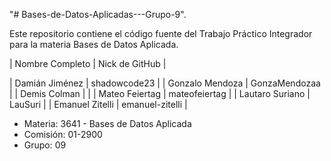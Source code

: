 "# Bases-de-Datos-Aplicadas---Grupo-9".

Este repositorio contiene el código fuente del Trabajo Práctico Integrador para la materia Bases de Datos Aplicada.

| Nombre Completo | Nick de GitHub |

| Damián Jiménez | shadowcode23 |
| Gonzalo Mendoza | GonzaMendozaa |
| Demis Colman |  |
| Mateo Feiertag | mateofeiertag |
| Lautaro Suriano | LauSuri |
| Emanuel Zitelli | emanuel-zitelli |


* Materia: 3641 - Bases de Datos Aplicada
* Comisión: 01-2900
* Grupo: 09
